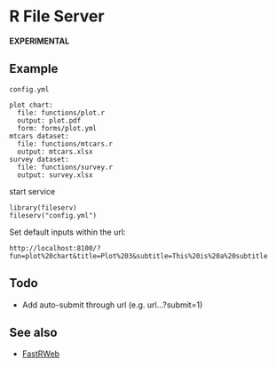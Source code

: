 # R File Server

**EXPERIMENTAL**

## Example

`config.yml`

```
plot chart:
  file: functions/plot.r
  output: plot.pdf
  form: forms/plot.yml
mtcars dataset:
  file: functions/mtcars.r
  output: mtcars.xlsx
survey dataset:
  file: functions/survey.r
  output: survey.xlsx
```

start service

```
library(fileserv)
fileserv("config.yml")
```

Set default inputs within the url:
```
http://localhost:8100/?fun=plot%20chart&title=Plot%203&subtitle=This%20is%20a%20subtitle
```

## Todo

- Add auto-submit through url (e.g. url...?submit=1)

## See also

- [FastRWeb](http://www.rforge.net/FastRWeb/)
